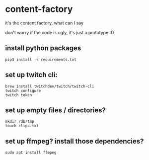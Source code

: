 # content-factory
it's the content factory, what can I say

don't worry if the code is ugly, it's just a prototype :D

## install python packages

```
pip3 install -r requirements.txt
```

## set up twitch cli:

```
brew install twitchdev/twitch/twitch-cli
twitch configure
twitch token
```

## set up empty files / directories? 

```
mkdir /db/tmp
touch clips.txt
```

## set up ffmpeg? install those dependencies?

```
sudo apt install ffmpeg
```
